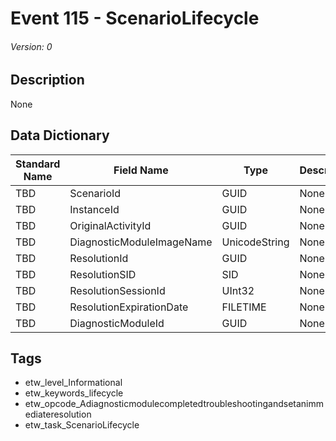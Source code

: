 # Event 115 - ScenarioLifecycle
###### Version: 0

## Description
None

## Data Dictionary
|Standard Name|Field Name|Type|Description|Sample Value|
|---|---|---|---|---|
|TBD|ScenarioId|GUID|None|`None`|
|TBD|InstanceId|GUID|None|`None`|
|TBD|OriginalActivityId|GUID|None|`None`|
|TBD|DiagnosticModuleImageName|UnicodeString|None|`None`|
|TBD|ResolutionId|GUID|None|`None`|
|TBD|ResolutionSID|SID|None|`None`|
|TBD|ResolutionSessionId|UInt32|None|`None`|
|TBD|ResolutionExpirationDate|FILETIME|None|`None`|
|TBD|DiagnosticModuleId|GUID|None|`None`|

## Tags
* etw_level_Informational
* etw_keywords_lifecycle
* etw_opcode_Adiagnosticmodulecompletedtroubleshootingandsetanimmediateresolution
* etw_task_ScenarioLifecycle